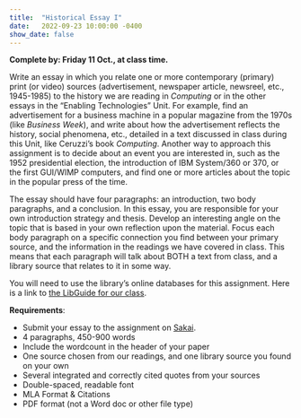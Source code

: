 ```yaml
---
title:  "Historical Essay I"
date:   2022-09-23 10:00:00 -0400
show_date: false
---
```

**Complete by: Friday 11 Oct., at class time.**  

Write an essay in which you relate one or more contemporary (primary) print (or video) sources (advertisement, newspaper article, newsreel, etc., 1945-1985) to the history we are reading in *Computing* or in the other essays in the “Enabling Technologies” Unit. For example, find an advertisement for a business machine in a popular magazine from the 1970s (like *Business Week*), and write about how the advertisement reflects the history, social phenomena, etc., detailed in a text discussed in class during this Unit, like Ceruzzi’s book *Computing*. Another way to approach this assignment is to decide about an event you are interested in, such as the 1952 presidential election, the introduction of IBM System/360 or 370, or the first GUI/WIMP computers, and find one or more articles about the topic in the popular press of the time.

The essay should have four paragraphs: an introduction, two body paragraphs, and a conclusion. In this essay, you are responsible for your own introduction strategy and thesis. Develop an interesting angle on the topic that is based in your own reflection upon the material. Focus each body paragraph on a specific connection you find between your primary source, and the information in the readings we have covered in class. This means that each paragraph will talk about BOTH a text from class, and a library source that relates to it in some way.

You will need to use the library’s online databases for this assignment. Here is a link to [the LibGuide for our class](https://libguides.washjeff.edu/CIS100).

**Requirements**:

- Submit your essay to the assignment on [Sakai](//sakai.washjeff.edu).
- 4 paragraphs, 450-900 words
- Include the wordcount in the header of your paper
- One source chosen from our readings, and one library source you found on your own
- Several integrated and correctly cited quotes from your sources 
- Double-spaced, readable font
- MLA Format & Citations
- PDF format (not a Word doc or other file type)
